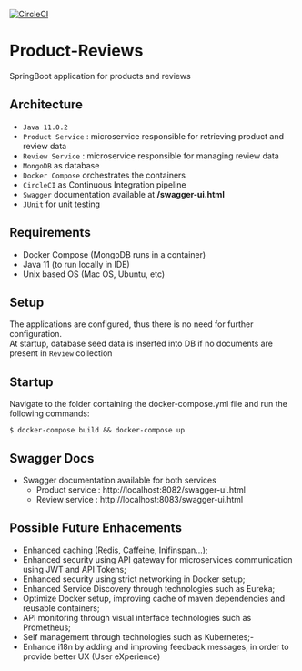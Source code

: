 [![CircleCI](https://circleci.com/gh/jpfmscel/product-reviews.svg?style=svg)](https://circleci.com/gh/jpfmscel/product-reviews)

# Product-Reviews
SpringBoot application for products and reviews

## Architecture
- ```Java 11.0.2```
- ```Product Service``` : microservice responsible for retrieving product and review data
- ```Review Service``` : microservice responsible for managing review data
- ```MongoDB``` as database
- ```Docker Compose``` orchestrates the containers
- ```CircleCI``` as Continuous Integration pipeline  
- ```Swagger``` documentation available at **/swagger-ui.html**
- ```JUnit``` for unit testing

## Requirements
 - Docker Compose (MongoDB runs in a container)
 - Java 11 (to run locally in IDE)
 - Unix based OS (Mac OS, Ubuntu, etc)

## Setup
 The applications are configured, thus there is no need for further configuration.  
 At startup, database seed data is inserted into DB if no documents are present in ```Review``` collection

## Startup
Navigate to the folder containing the docker-compose.yml file and run the following commands:  

```$ docker-compose build && docker-compose up```

## Swagger Docs
- Swagger documentation available for both services
  - Product service : http://localhost:8082/swagger-ui.html
  - Review service  : http://localhost:8083/swagger-ui.html


## Possible Future Enhacements
- Enhanced caching (Redis, Caffeine, Inifinspan...);
- Enhanced security using API gateway for microservices communication using JWT and API Tokens;
- Enhanced security using strict networking in Docker setup;
- Enhanced Service Discovery through technologies such as Eureka;
- Optimize Docker setup, improving cache of maven dependencies and reusable containers;
- API monitoring through visual interface technologies such as Prometheus;
- Self management through technologies such as Kubernetes;-
- Enhance i18n by adding and improving feedback messages, in order to provide better UX (User eXperience)
